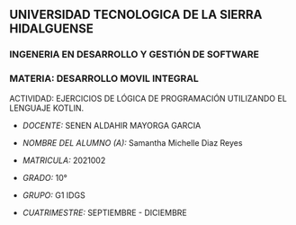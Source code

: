 ## UNIVERSIDAD TECNOLOGICA DE LA SIERRA HIDALGUENSE ##

### INGENERIA EN DESARROLLO Y GESTIÓN DE SOFTWARE

### MATERIA: DESARROLLO MOVIL INTEGRAL

ACTIVIDAD: EJERCICIOS DE LÓGICA DE PROGRAMACIÓN UTILIZANDO EL LENGUAJE KOTLIN.

- *DOCENTE:* SENEN ALDAHIR MAYORGA GARCIA
- *NOMBRE DEL ALUMNO (A):* Samantha Michelle Diaz Reyes
- *MATRICULA:* 2021002

- *GRADO:* 10°
- *GRUPO:* G1 IDGS
- *CUATRIMESTRE:* SEPTIEMBRE - DICIEMBRE
